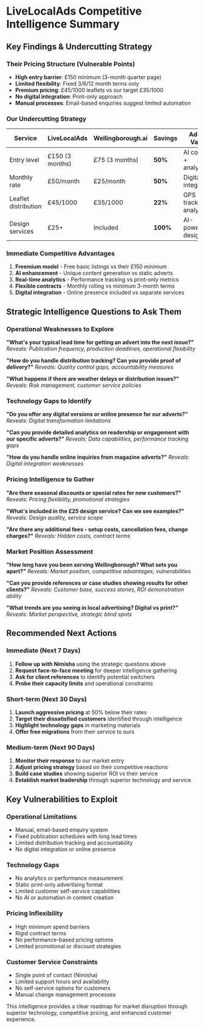 # LiveLocalAds Competitive Intelligence Summary

## Key Findings & Undercutting Strategy

### Their Pricing Structure (Vulnerable Points)
- **High entry barrier**: £150 minimum (3-month quarter page)
- **Limited flexibility**: Fixed 3/6/12 month terms only
- **Premium pricing**: £45/1000 leaflets vs our target £35/1000
- **No digital integration**: Print-only approach
- **Manual processes**: Email-based enquiries suggest limited automation

### Our Undercutting Strategy
| Service | LiveLocalAds | Wellingborough.ai | Savings | Added Value |
|---------|--------------|-------------------|---------|-------------|
| Entry level | £150 (3 months) | £75 (3 months) | **50%** | AI content + analytics |
| Monthly rate | £50/month | £25/month | **50%** | Digital integration |
| Leaflet distribution | £45/1000 | £35/1000 | **22%** | GPS tracking + analytics |
| Design services | £25+ | Included | **100%** | AI-powered design |

### Immediate Competitive Advantages
1. **Freemium model** - Free basic listings vs their £150 minimum
2. **AI enhancement** - Unique content generation vs static adverts
3. **Real-time analytics** - Performance tracking vs print-only metrics
4. **Flexible contracts** - Monthly rolling vs minimum 3-month terms
5. **Digital integration** - Online presence included vs separate services

## Strategic Intelligence Questions to Ask Them

### Operational Weaknesses to Explore
**"What's your typical lead time for getting an advert into the next issue?"**
*Reveals: Publication frequency, production deadlines, operational flexibility*

**"How do you handle distribution tracking? Can you provide proof of delivery?"**
*Reveals: Quality control gaps, accountability measures*

**"What happens if there are weather delays or distribution issues?"**
*Reveals: Risk management, customer service policies*

### Technology Gaps to Identify
**"Do you offer any digital versions or online presence for our adverts?"**
*Reveals: Digital transformation limitations*

**"Can you provide detailed analytics on readership or engagement with our specific adverts?"**
*Reveals: Data capabilities, performance tracking gaps*

**"How do you handle online inquiries from magazine adverts?"**
*Reveals: Digital integration weaknesses*

### Pricing Intelligence to Gather
**"Are there seasonal discounts or special rates for new customers?"**
*Reveals: Pricing flexibility, promotional strategies*

**"What's included in the £25 design service? Can we see examples?"**
*Reveals: Design quality, service scope*

**"Are there any additional fees - setup costs, cancellation fees, change charges?"**
*Reveals: Hidden costs, contract terms*

### Market Position Assessment
**"How long have you been serving Wellingborough? What sets you apart?"**
*Reveals: Market position, competitive advantages, vulnerabilities*

**"Can you provide references or case studies showing results for other clients?"**
*Reveals: Customer base, success stories, ROI demonstration ability*

**"What trends are you seeing in local advertising? Digital vs print?"**
*Reveals: Market perspective, strategic blind spots*

## Recommended Next Actions

### Immediate (Next 7 Days)
1. **Follow up with Nimisha** using the strategic questions above
2. **Request face-to-face meeting** for deeper intelligence gathering
3. **Ask for client references** to identify potential switchers
4. **Probe their capacity limits** and operational constraints

### Short-term (Next 30 Days)
1. **Launch aggressive pricing** at 50% below their rates
2. **Target their dissatisfied customers** identified through intelligence
3. **Highlight technology gaps** in marketing materials
4. **Offer free migrations** from their service to ours

### Medium-term (Next 90 Days)
1. **Monitor their response** to our market entry
2. **Adjust pricing strategy** based on their competitive reactions
3. **Build case studies** showing superior ROI vs their service
4. **Establish market leadership** through superior technology and service

## Key Vulnerabilities to Exploit

### Operational Limitations
- Manual, email-based enquiry system
- Fixed publication schedules with long lead times
- Limited distribution tracking and accountability
- No digital integration or online presence

### Technology Gaps
- No analytics or performance measurement
- Static print-only advertising format
- Limited customer self-service capabilities
- No AI or automation in content creation

### Pricing Inflexibility
- High minimum spend barriers
- Rigid contract terms
- No performance-based pricing options
- Limited promotional or discount strategies

### Customer Service Constraints
- Single point of contact (Nimisha)
- Limited support hours and availability
- No self-service options for customers
- Manual change management processes

This intelligence provides a clear roadmap for market disruption through superior technology, competitive pricing, and enhanced customer experience.

